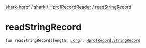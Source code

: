 [shark-hprof](../../index.md) / [shark](../index.md) / [HprofRecordReader](index.md) / [readStringRecord](./read-string-record.md)

# readStringRecord

`fun readStringRecord(length: `[`Long`](https://kotlinlang.org/api/latest/jvm/stdlib/kotlin/-long/index.html)`): `[`HprofRecord.StringRecord`](../-hprof-record/-string-record/index.md)